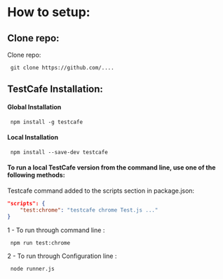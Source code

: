 # How to setup:

## Clone repo:

Clone repo:
```gitbash
 git clone https://github.com/....
```

## TestCafe Installation:
####  Global Installation 
```gitbash
 npm install -g testcafe
```
#### Local Installation 
```gitbash
 npm install --save-dev testcafe
```

#### To run a local TestCafe version from the command line, use one of the following methods:
Testcafe command added to the scripts section in package.json:
```json
"scripts": {
    "test:chrome": "testcafe chrome Test.js ..."
}
```

1 - To run through command line :

```gitbash
 npm run test:chrome
```

2 - To run through Configuration line :
```gitbash
 node runner.js
```
